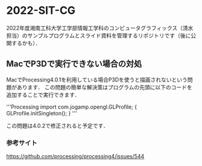 # 2022-SIT-CG
 
2022年度湘南工科大学工学部情報工学科のコンピュータグラフィックス（清水担当）のサンプルプログラムとスライド資料を管理するリポジトリです（後に公開するかも）．

## MacでP3Dで実行できない場合の対処
MacでProcessing4.0.1を利用している場合P3Dを使うと描画されないという問題があります．
この問題の簡単な解決策はプログラムの先頭に以下のコードを追加することで実行できます．

'''Processing
import com.jogamp.opengl.GLProfile;
{
  GLProfile.initSingleton();
}
'''

この問題は4.0.2で修正されると予定です．

### 参考サイト
https://github.com/processing/processing4/issues/544